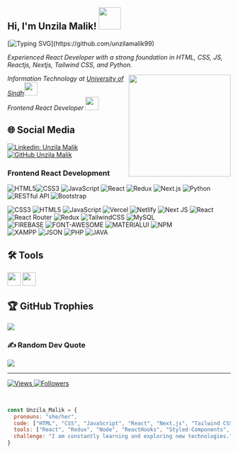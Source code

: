 <!-- Header Section -->
<h2> Hi, I'm Unzila Malik!
 <img src="https://media.giphy.com/media/mGcNjsfWAjY5AEZNw6/giphy.gif" width="50"></h2>

[![Typing SVG](https://readme-typing-svg.herokuapp.com?font=roboto&color=%23RRGGBB&size=25&vCenter=true&lines=Hi+there+%2CI'm+Unzila+Malik;I+develop+React+Applications;You+can+c%C3%B8ntact+me+in+linkedin.;)](https://github.com/unzilamalik99)

<!-- Introduction Section -->
<p><em>Experienced React Developer with a strong foundation in HTML, CSS, JS, Reactjs, Nextjs, Tailwind CSS, and Python.</em></p>

<img align='right' src="https://media.giphy.com/media/ieyl9zmCjO4b4t6qoY/giphy.gif" width="230">
<p><em>Information Technology at <a href="">University of Sindh</a><img src="https://media.giphy.com/media/fYSnHlufseco8Fh93Z/giphy.gif" width="30"></br>Frontend React Developer   <a href=""></a><img src="https://media.giphy.com/media/WUlplcMpOCEmTGBtBW/giphy.gif" width="30"></em></p>

<!-- Social Media Badges -->
## 🌐 Social Media
[![Linkedin: Unzila Malik](https://img.shields.io/badge/-Unzila%20Malik-blue?style=flat-square&logo=Linkedin&logoColor=white&link=https://www.linkedin.com/in/unzila-malik-254038298/)](https://www.linkedin.com/in/unzila-malik-254038298/)
[![GitHub Unzila Malik](https://img.shields.io/github/followers/unzilamalik99?label=follow&style=social)](https://github.com/unzilamalik99)

### Frontend React Development
![HTML5](https://img.icons8.com/color/48/000000/html-5.png)![CSS3](https://img.icons8.com/color/48/000000/css3.png) 
![JavaScript](https://img.icons8.com/color/48/000000/javascript.png)
![React](https://img.icons8.com/color/48/000000/react-native.png)
![Redux](https://img.icons8.com/color/48/000000/redux.png) 
![Next.js](https://img.icons8.com/color/48/000000/next.png)
![Python](https://img.icons8.com/color/48/000000/python.png)
![RESTful API](https://img.icons8.com/color/48/000000/api.png)
![Bootstrap](https://img.icons8.com/color/48/000000/bootstrap.png)

![CSS3](https://img.shields.io/badge/css3-%231572B6.svg?style=for-the-badge&logo=css3&logoColor=white) 
![HTML5](https://img.shields.io/badge/html5-%23E34F26.svg?style=for-the-badge&logo=html5&logoColor=white) 
![JavaScript](https://img.shields.io/badge/javascript-%23323330.svg?style=for-the-badge&logo=javascript&logoColor=%23F7DF1E) 
![Vercel](https://img.shields.io/badge/vercel-%23000000.svg?style=for-the-badge&logo=vercel&logoColor=white) 
![Netlify](https://img.shields.io/badge/netlify-%23000000.svg?style=for-the-badge&logo=netlify&logoColor=#00C7B7) 
![Next JS](https://img.shields.io/badge/Next-black?style=for-the-badge&logo=next.js&logoColor=white) 
![React](https://img.shields.io/badge/react-%2320232a.svg?style=for-the-badge&logo=react&logoColor=%2361DAFB) 
![React Router](https://img.shields.io/badge/React_Router-CA4245?style=for-the-badge&logo=react-router&logoColor=white) 
![Redux](https://img.shields.io/badge/redux-%23593d88.svg?style=for-the-badge&logo=redux&logoColor=white) 
![TailwindCSS](https://img.shields.io/badge/tailwindcss-%2338B2AC.svg?style=for-the-badge&logo=tailwind-css&logoColor=white) 
![MySQL](https://img.shields.io/badge/mysql-%2300f.svg?style=for-the-badge&logo=mysql&logoColor=white)  
![FIREBASE](https://img.shields.io/badge/firebase-ffca28?style=for-the-badge&logo=firebase&logoColor=black) 
![FONT-AWESOME](https://img.shields.io/badge/Font_Awesome-339AF0?style=for-the-badge&logo=fontawesome&logoColor=white) 
![MATERIALUI](https://img.shields.io/badge/Material%20UI-007FFF?style=for-the-badge&logo=mui&logoColor=white) 
![NPM](https://img.shields.io/badge/npm-CB3837?style=for-the-badge&logo=npm&logoColor=white)  
![XAMPP](https://img.shields.io/badge/Xampp-F37623?style=for-the-badge&logo=xampp&logoColor=white) 
![JSON](https://img.shields.io/badge/json-5E5C5C?style=for-the-badge&logo=json&logoColor=white) 
![PHP](https://img.shields.io/badge/PHP-777BB4?style=for-the-badge&logo=php&logoColor=white) 
![JAVA](https://img.shields.io/badge/Java-ED8B00?style=for-the-badge&logo=java&logoColor=white)

## 🛠️ Tools
<code><img height="30" src="https://img.icons8.com/color/48/000000/visual-studio"></code>
<code><img height="30" src="https://upload.wikimedia.org/wikipedia/commons/thumb/9/9a/Visual_Studio_Code_1.35_icon.svg/113px-Visual_Studio_Code_1.35_icon.svg.png"></code>
<!-- About Me Section -->
## 🏆 GitHub Trophies
![](https://github-profile-trophy.vercel.app/?username=unzilamalik99&theme=monokai&no-frame=true&no-bg=true&margin-w=4)

### ✍️ Random Dev Quote
![](https://quotes-github-readme.vercel.app/api?type=horizontal&theme=tokyonight&category=programming)

---

<p align="left"> 
  <a href="https://github.com/unzilamalik99">
    <img alt="Views" src="https://komarev.com/ghpvc/?username=unzilamalik99&color=red&label=VIEWS&style=flat-square">
  </a>
  <a href="https://github.com/unzilamalik99?tab=followers">
    <img alt="Followers" src="https://img.shields.io/github/followers/unzilamalik99?style=social&label=Follow&maxAge=2592000">
  </a>
</p>

<br/>

```javascript
const Unzila_Malik = {
  pronouns: "she/her",
  code: ["HTML", "CSS", "JavaScript", "React", "Next.js", "Tailwind CSS", "Python"],
  tools: ["React", "Redux", "Node", "ReactHooks", "Styled-Components", "RestfulApi", "Routing"],
  challenge: "I am constantly learning and exploring new technologies.",
}

